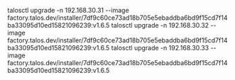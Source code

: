 
talosctl upgrade -n 192.168.30.31 --image factory.talos.dev/installer/7df9c60ce73ad18b705e5ebaddba6bd9f15cd7f14ba33095d10ed15821096239:v1.6.5
talosctl upgrade -n 192.168.30.32 --image factory.talos.dev/installer/7df9c60ce73ad18b705e5ebaddba6bd9f15cd7f14ba33095d10ed15821096239:v1.6.5
talosctl upgrade -n 192.168.30.33 --image factory.talos.dev/installer/7df9c60ce73ad18b705e5ebaddba6bd9f15cd7f14ba33095d10ed15821096239:v1.6.5